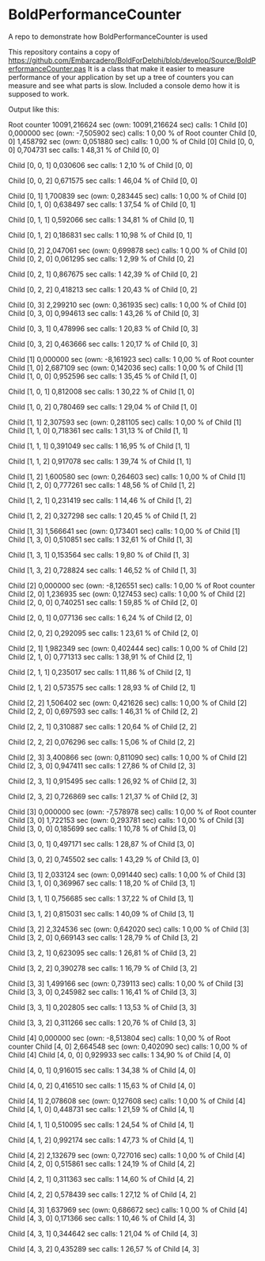 # BoldPerformanceCounter
A repo to demonstrate how BoldPerformanceCounter is used

This repository contains a copy of https://github.com/Embarcadero/BoldForDelphi/blob/develop/Source/BoldPerformanceCounter.pas
It is a class that make it easier to measure performance of your application by set up a tree of counters you can measure and see what parts is slow.
Included a console demo how it is supposed to work.

Output like this:

Root counter                                       10091,216624 sec (own: 10091,216624 sec) calls:     1
 Child [0]                                         0,000000 sec (own: -7,505902 sec) calls:     1  0,00 % of Root counter
  Child [0, 0]                                     1,458792 sec (own: 0,051880 sec) calls:     1  0,00 % of Child [0]
   Child [0, 0, 0]                                 0,704731 sec calls:     1  48,31 % of Child [0, 0]

   Child [0, 0, 1]                                 0,030606 sec calls:     1  2,10 % of Child [0, 0]

   Child [0, 0, 2]                                 0,671575 sec calls:     1  46,04 % of Child [0, 0]


  Child [0, 1]                                     1,700839 sec (own: 0,283445 sec) calls:     1  0,00 % of Child [0]
   Child [0, 1, 0]                                 0,638497 sec calls:     1  37,54 % of Child [0, 1]

   Child [0, 1, 1]                                 0,592066 sec calls:     1  34,81 % of Child [0, 1]

   Child [0, 1, 2]                                 0,186831 sec calls:     1  10,98 % of Child [0, 1]


  Child [0, 2]                                     2,047061 sec (own: 0,699878 sec) calls:     1  0,00 % of Child [0]
   Child [0, 2, 0]                                 0,061295 sec calls:     1  2,99 % of Child [0, 2]

   Child [0, 2, 1]                                 0,867675 sec calls:     1  42,39 % of Child [0, 2]

   Child [0, 2, 2]                                 0,418213 sec calls:     1  20,43 % of Child [0, 2]


  Child [0, 3]                                     2,299210 sec (own: 0,361935 sec) calls:     1  0,00 % of Child [0]
   Child [0, 3, 0]                                 0,994613 sec calls:     1  43,26 % of Child [0, 3]

   Child [0, 3, 1]                                 0,478996 sec calls:     1  20,83 % of Child [0, 3]

   Child [0, 3, 2]                                 0,463666 sec calls:     1  20,17 % of Child [0, 3]



 Child [1]                                         0,000000 sec (own: -8,161923 sec) calls:     1  0,00 % of Root counter
  Child [1, 0]                                     2,687109 sec (own: 0,142036 sec) calls:     1  0,00 % of Child [1]
   Child [1, 0, 0]                                 0,952596 sec calls:     1  35,45 % of Child [1, 0]

   Child [1, 0, 1]                                 0,812008 sec calls:     1  30,22 % of Child [1, 0]

   Child [1, 0, 2]                                 0,780469 sec calls:     1  29,04 % of Child [1, 0]


  Child [1, 1]                                     2,307593 sec (own: 0,281105 sec) calls:     1  0,00 % of Child [1]
   Child [1, 1, 0]                                 0,718361 sec calls:     1  31,13 % of Child [1, 1]

   Child [1, 1, 1]                                 0,391049 sec calls:     1  16,95 % of Child [1, 1]

   Child [1, 1, 2]                                 0,917078 sec calls:     1  39,74 % of Child [1, 1]


  Child [1, 2]                                     1,600580 sec (own: 0,264603 sec) calls:     1  0,00 % of Child [1]
   Child [1, 2, 0]                                 0,777261 sec calls:     1  48,56 % of Child [1, 2]

   Child [1, 2, 1]                                 0,231419 sec calls:     1  14,46 % of Child [1, 2]

   Child [1, 2, 2]                                 0,327298 sec calls:     1  20,45 % of Child [1, 2]


  Child [1, 3]                                     1,566641 sec (own: 0,173401 sec) calls:     1  0,00 % of Child [1]
   Child [1, 3, 0]                                 0,510851 sec calls:     1  32,61 % of Child [1, 3]

   Child [1, 3, 1]                                 0,153564 sec calls:     1  9,80 % of Child [1, 3]

   Child [1, 3, 2]                                 0,728824 sec calls:     1  46,52 % of Child [1, 3]



 Child [2]                                         0,000000 sec (own: -8,126551 sec) calls:     1  0,00 % of Root counter
  Child [2, 0]                                     1,236935 sec (own: 0,127453 sec) calls:     1  0,00 % of Child [2]
   Child [2, 0, 0]                                 0,740251 sec calls:     1  59,85 % of Child [2, 0]

   Child [2, 0, 1]                                 0,077136 sec calls:     1  6,24 % of Child [2, 0]

   Child [2, 0, 2]                                 0,292095 sec calls:     1  23,61 % of Child [2, 0]


  Child [2, 1]                                     1,982349 sec (own: 0,402444 sec) calls:     1  0,00 % of Child [2]
   Child [2, 1, 0]                                 0,771313 sec calls:     1  38,91 % of Child [2, 1]

   Child [2, 1, 1]                                 0,235017 sec calls:     1  11,86 % of Child [2, 1]

   Child [2, 1, 2]                                 0,573575 sec calls:     1  28,93 % of Child [2, 1]


  Child [2, 2]                                     1,506402 sec (own: 0,421626 sec) calls:     1  0,00 % of Child [2]
   Child [2, 2, 0]                                 0,697593 sec calls:     1  46,31 % of Child [2, 2]

   Child [2, 2, 1]                                 0,310887 sec calls:     1  20,64 % of Child [2, 2]

   Child [2, 2, 2]                                 0,076296 sec calls:     1  5,06 % of Child [2, 2]


  Child [2, 3]                                     3,400866 sec (own: 0,811090 sec) calls:     1  0,00 % of Child [2]
   Child [2, 3, 0]                                 0,947411 sec calls:     1  27,86 % of Child [2, 3]

   Child [2, 3, 1]                                 0,915495 sec calls:     1  26,92 % of Child [2, 3]

   Child [2, 3, 2]                                 0,726869 sec calls:     1  21,37 % of Child [2, 3]



 Child [3]                                         0,000000 sec (own: -7,578978 sec) calls:     1  0,00 % of Root counter
  Child [3, 0]                                     1,722153 sec (own: 0,293781 sec) calls:     1  0,00 % of Child [3]
   Child [3, 0, 0]                                 0,185699 sec calls:     1  10,78 % of Child [3, 0]

   Child [3, 0, 1]                                 0,497171 sec calls:     1  28,87 % of Child [3, 0]

   Child [3, 0, 2]                                 0,745502 sec calls:     1  43,29 % of Child [3, 0]


  Child [3, 1]                                     2,033124 sec (own: 0,091440 sec) calls:     1  0,00 % of Child [3]
   Child [3, 1, 0]                                 0,369967 sec calls:     1  18,20 % of Child [3, 1]

   Child [3, 1, 1]                                 0,756685 sec calls:     1  37,22 % of Child [3, 1]

   Child [3, 1, 2]                                 0,815031 sec calls:     1  40,09 % of Child [3, 1]


  Child [3, 2]                                     2,324536 sec (own: 0,642020 sec) calls:     1  0,00 % of Child [3]
   Child [3, 2, 0]                                 0,669143 sec calls:     1  28,79 % of Child [3, 2]

   Child [3, 2, 1]                                 0,623095 sec calls:     1  26,81 % of Child [3, 2]

   Child [3, 2, 2]                                 0,390278 sec calls:     1  16,79 % of Child [3, 2]


  Child [3, 3]                                     1,499166 sec (own: 0,739113 sec) calls:     1  0,00 % of Child [3]
   Child [3, 3, 0]                                 0,245982 sec calls:     1  16,41 % of Child [3, 3]

   Child [3, 3, 1]                                 0,202805 sec calls:     1  13,53 % of Child [3, 3]

   Child [3, 3, 2]                                 0,311266 sec calls:     1  20,76 % of Child [3, 3]



 Child [4]                                         0,000000 sec (own: -8,513804 sec) calls:     1  0,00 % of Root counter
  Child [4, 0]                                     2,664548 sec (own: 0,402090 sec) calls:     1  0,00 % of Child [4]
   Child [4, 0, 0]                                 0,929933 sec calls:     1  34,90 % of Child [4, 0]

   Child [4, 0, 1]                                 0,916015 sec calls:     1  34,38 % of Child [4, 0]

   Child [4, 0, 2]                                 0,416510 sec calls:     1  15,63 % of Child [4, 0]


  Child [4, 1]                                     2,078608 sec (own: 0,127608 sec) calls:     1  0,00 % of Child [4]
   Child [4, 1, 0]                                 0,448731 sec calls:     1  21,59 % of Child [4, 1]

   Child [4, 1, 1]                                 0,510095 sec calls:     1  24,54 % of Child [4, 1]

   Child [4, 1, 2]                                 0,992174 sec calls:     1  47,73 % of Child [4, 1]


  Child [4, 2]                                     2,132679 sec (own: 0,727016 sec) calls:     1  0,00 % of Child [4]
   Child [4, 2, 0]                                 0,515861 sec calls:     1  24,19 % of Child [4, 2]

   Child [4, 2, 1]                                 0,311363 sec calls:     1  14,60 % of Child [4, 2]

   Child [4, 2, 2]                                 0,578439 sec calls:     1  27,12 % of Child [4, 2]


  Child [4, 3]                                     1,637969 sec (own: 0,686672 sec) calls:     1  0,00 % of Child [4]
   Child [4, 3, 0]                                 0,171366 sec calls:     1  10,46 % of Child [4, 3]

   Child [4, 3, 1]                                 0,344642 sec calls:     1  21,04 % of Child [4, 3]

   Child [4, 3, 2]                                 0,435289 sec calls:     1  26,57 % of Child [4, 3]
